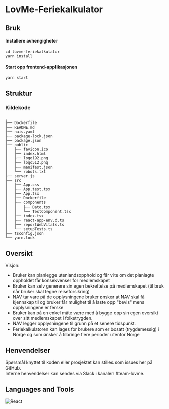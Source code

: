 # LovMe-Feriekalkulator


## Bruk

#### Installere avhengigheter
```
cd lovme-feriekalkulator
yarn install
```

#### Start opp frontend-applikasjonen
```
yarn start
```


## Struktur
### Kildekode
```
.
├── Dockerfile
├── README.md
├── nais.yaml
├── package-lock.json
├── package.json
├── public
│   ├── favicon.ico
│   ├── index.html
│   ├── logo192.png
│   ├── logo512.png
│   ├── manifest.json
│   └── robots.txt
├── server.js
├── src
│   ├── App.css
│   ├── App.test.tsx
│   ├── App.tsx
│   ├── Dockerfile
│   ├── components
│   │   ├── Dato.tsx
│   │   └── TestComponent.tsx
│   ├── index.tsx
│   ├── react-app-env.d.ts
│   ├── reportWebVitals.ts
│   └── setupTests.ts
├── tsconfig.json
└── yarn.lock
```


## Oversikt

Visjon:

- Bruker kan planlegge utenlandsopphold og får vite om det planlagte oppholdet får konsekvenser for medlemskapet
- Bruker kan selv generere sin egen bekreftelse på medlemskapet (til bruk når bruker skal tegne reiseforsikring)
- NAV tar vare på de opplysningene bruker ønsker at NAV skal få kjennskap til og bruker får mulighet til å laste opp "bevis" mens opplysningene er ferske
- Bruker kan på en enkel måte være med å bygge opp sin egen oversikt over sitt medlemskapet i folketrygden.
- NAV legger opplysningene til grunn på et senere tidspunkt.
- Feriekalkulatoren kan lages for brukere som er bosatt (trygdemessig) i Norge og som ønsker å tilbringe flere perioder utenfor Norge


## Henvendelser

Spørsmål knyttet til koden eller prosjektet kan stilles som issues her på GitHub.  
Interne henvendelser kan sendes via Slack i kanalen #team-lovme.

## Languages and Tools
![React](https://img.shields.io/badge/react-%2320232a.svg?style=for-the-badge&logo=react&logoColor=%2361DAFB)



